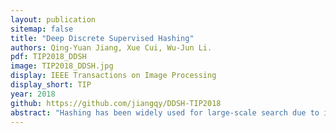 ```yaml
---
layout: publication
sitemap: false
title: "Deep Discrete Supervised Hashing"
authors: Qing-Yuan Jiang, Xue Cui, Wu-Jun Li.
pdf: TIP2018_DDSH
image: TIP2018_DDSH.jpg
display: IEEE Transactions on Image Processing
display_short: TIP
year: 2018
github: https://github.com/jiangqy/DDSH-TIP2018
abstract: "Hashing has been widely used for large-scale search due to its low storage cost and fast query speed. By using supervised information, supervised hashing can significantly outperform unsupervised hashing. Recently, discrete supervised hashing and feature learning based deep hashing are two representative progresses in supervised hashing. On one hand, hashing is essentially a discrete optimization problem. Hence, utilizing supervised information to directly guide discrete (binary) coding procedure can avoid sub-optimal solution and improve the accuracy. On the other hand, feature learning based deep hashing, which integrates deep feature learning and hash-code learning into an end-to-end architecture, can enhance the feedback between feature learning and hash-code learning. The key in discrete supervised hashing is to adopt supervised information to directly guide the discrete coding procedure in hashing. The key in deep hashing is to adopt the supervised information to directly guide the deep feature learning procedure. However, most deep supervised hashing methods cannot use the supervised information to directly guide both discrete (binary) coding procedure and deep feature learning procedure in the same framework. In this paper, we propose a novel deep hashing method, called deep discrete supervised hashing (DDSH). DDSH is the first deep hashing method which can utilize pairwise supervised information to directly guide both discrete coding procedure and deep feature learning procedure and thus enhance the feedback between these two important procedures. Experiments on four real datasets show that DDSH can outperform other state-of-the-art baselines, including both discrete hashing and deep hashing baselines, for image retrieval."
---
```

